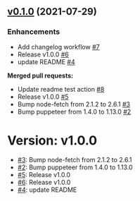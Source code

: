 #

#

#

#

## [v0.1.0](https://github.com/edplato/linkCrawl/tree/v0.1.0) (2021-07-29)

### Enhancements

- Add changelog workflow [\#7](https://github.com/edplato/linkCrawl/pull/7)
- Release v1.0.0 [\#6](https://github.com/edplato/linkCrawl/pull/6)
- update README [\#4](https://github.com/edplato/linkCrawl/pull/4)

**Merged pull requests:**

- Update readme test action [\#8](https://github.com/edplato/linkCrawl/pull/8)
- Release v1.0.0 [\#5](https://github.com/edplato/linkCrawl/pull/5)
- Bump node-fetch from 2.1.2 to 2.6.1 [\#3](https://github.com/edplato/linkCrawl/pull/3)
- Bump puppeteer from 1.4.0 to 1.13.0 [\#2](https://github.com/edplato/linkCrawl/pull/2)

# Version: v1.0.0

* [#3](https://github.com/edplato/linkCrawl/pull/3): Bump node-fetch from 2.1.2 to 2.6.1
* [#2](https://github.com/edplato/linkCrawl/pull/2): Bump puppeteer from 1.4.0 to 1.13.0
* [#5](https://github.com/edplato/linkCrawl/pull/5): Release v1.0.0
* [#6](https://github.com/edplato/linkCrawl/pull/6): Release v1.0.0
* [#4](https://github.com/edplato/linkCrawl/pull/4): update README








